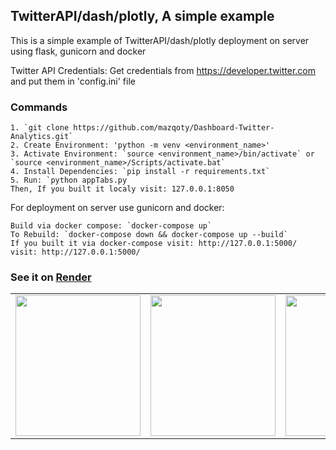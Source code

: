 ## TwitterAPI/dash/plotly, A simple example

This is a simple example of TwitterAPI/dash/plotly deployment on server using flask, gunicorn and docker

Twitter API Credentials: Get credentials from https://developer.twitter.com and put them in 'config.ini' file

### Commands
```
1. `git clone https://github.com/mazqoty/Dashboard-Twitter-Analytics.git`
2. Create Environment: 'python -m venv <environment_name>'
3. Activate Environment: `source <environment_name>/bin/activate` or `source <environment_name>/Scripts/activate.bat`
4. Install Dependencies: `pip install -r requirements.txt`
5. Run: `python appTabs.py
Then, If you built it localy visit: 127.0.0.1:8050
```
For deployment on server use gunicorn and docker:
```
Build via docker compose: `docker-compose up`
To Rebuild: `docker-compose down && docker-compose up --build`
If you built it via docker-compose visit: http://127.0.0.1:5000/
visit: http://127.0.0.1:5000/
```

### See it on [Render](https://dashboard-twitter-analytics.onrender.com/)

<table style="width:100%">
  <tr>
    <td><img src="https://i.imgur.com/ZT3g72N.jpg" width="200px" height=225px/></td>
    <td><img src="https://i.imgur.com/M6FcMEz.jpg" width="200px" height=225px/></td>
    <td><img src="https://i.imgur.com/I6SdTYe.jpg" width="200px" height=225px/></td>
    <td><img src="https://i.imgur.com/XA5lU1F.jpg" width="200px" height=225px/></td>
  </tr>

</table>

